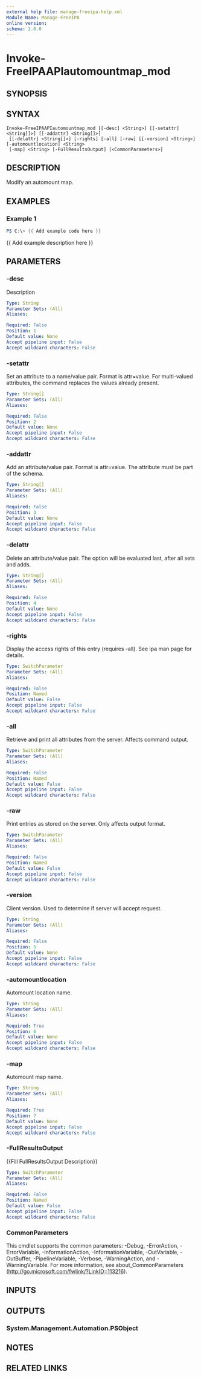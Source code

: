 ```yaml
---
external help file: manage-freeipa-help.xml
Module Name: Manage-FreeIPA
online version:
schema: 2.0.0
---
```


# Invoke-FreeIPAAPIautomountmap_mod

## SYNOPSIS

## SYNTAX

```
Invoke-FreeIPAAPIautomountmap_mod [[-desc] <String>] [[-setattr] <String[]>] [[-addattr] <String[]>]
 [[-delattr] <String[]>] [-rights] [-all] [-raw] [[-version] <String>] [-automountlocation] <String>
 [-map] <String> [-FullResultsOutput] [<CommonParameters>]
```

## DESCRIPTION
Modify an automount map.

## EXAMPLES

### Example 1
```powershell
PS C:\> {{ Add example code here }}
```

{{ Add example description here }}

## PARAMETERS

### -desc
Description

```yaml
Type: String
Parameter Sets: (All)
Aliases:

Required: False
Position: 1
Default value: None
Accept pipeline input: False
Accept wildcard characters: False
```

### -setattr
Set an attribute to a name/value pair.
Format is attr=value.
For multi-valued attributes, the command replaces the values already present.

```yaml
Type: String[]
Parameter Sets: (All)
Aliases:

Required: False
Position: 2
Default value: None
Accept pipeline input: False
Accept wildcard characters: False
```

### -addattr
Add an attribute/value pair.
Format is attr=value.
The attribute
must be part of the schema.

```yaml
Type: String[]
Parameter Sets: (All)
Aliases:

Required: False
Position: 3
Default value: None
Accept pipeline input: False
Accept wildcard characters: False
```

### -delattr
Delete an attribute/value pair.
The option will be evaluated
last, after all sets and adds.

```yaml
Type: String[]
Parameter Sets: (All)
Aliases:

Required: False
Position: 4
Default value: None
Accept pipeline input: False
Accept wildcard characters: False
```

### -rights
Display the access rights of this entry (requires -all).
See ipa man page for details.

```yaml
Type: SwitchParameter
Parameter Sets: (All)
Aliases:

Required: False
Position: Named
Default value: False
Accept pipeline input: False
Accept wildcard characters: False
```

### -all
Retrieve and print all attributes from the server.
Affects command output.

```yaml
Type: SwitchParameter
Parameter Sets: (All)
Aliases:

Required: False
Position: Named
Default value: False
Accept pipeline input: False
Accept wildcard characters: False
```

### -raw
Print entries as stored on the server.
Only affects output format.

```yaml
Type: SwitchParameter
Parameter Sets: (All)
Aliases:

Required: False
Position: Named
Default value: False
Accept pipeline input: False
Accept wildcard characters: False
```

### -version
Client version.
Used to determine if server will accept request.

```yaml
Type: String
Parameter Sets: (All)
Aliases:

Required: False
Position: 5
Default value: None
Accept pipeline input: False
Accept wildcard characters: False
```

### -automountlocation
Automount location name.

```yaml
Type: String
Parameter Sets: (All)
Aliases:

Required: True
Position: 6
Default value: None
Accept pipeline input: False
Accept wildcard characters: False
```

### -map
Automount map name.

```yaml
Type: String
Parameter Sets: (All)
Aliases:

Required: True
Position: 7
Default value: None
Accept pipeline input: False
Accept wildcard characters: False
```

### -FullResultsOutput
{{Fill FullResultsOutput Description}}

```yaml
Type: SwitchParameter
Parameter Sets: (All)
Aliases:

Required: False
Position: Named
Default value: False
Accept pipeline input: False
Accept wildcard characters: False
```

### CommonParameters
This cmdlet supports the common parameters: -Debug, -ErrorAction, -ErrorVariable, -InformationAction, -InformationVariable, -OutVariable, -OutBuffer, -PipelineVariable, -Verbose, -WarningAction, and -WarningVariable.
For more information, see about_CommonParameters (http://go.microsoft.com/fwlink/?LinkID=113216).

## INPUTS

## OUTPUTS

### System.Management.Automation.PSObject
## NOTES

## RELATED LINKS
